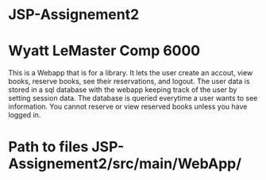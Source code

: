 # JSP-Assignement2
# Wyatt LeMaster Comp 6000
This is a Webapp that is for a library. It lets the user create an accout, view books, reserve books, see their reservations, and logout. 
The user data is stored in a sql database with the webapp keeping track of the user by setting session data. 
The database is queried everytime a user wants to see information. 
You cannot reserve or view reserved books unless you have logged in. 


# Path to files JSP-Assignement2/src/main/WebApp/

